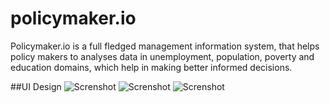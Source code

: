 # policymaker.io
Policymaker.io is a full fledged management information system, that helps policy makers to analyses data in unemployment, population, poverty and education domains, which help in making better informed decisions.

##UI Design
![Screnshot](https://github.com/devyash/policymaker.io/blob/master/UI%20-%20Design/dashboard.png)
![Screnshot](https://github.com/devyash/policymaker.io/blob/master/UI%20-%20Design/dashboard%202.png)
![Screnshot](https://github.com/devyash/policymaker.io/blob/master/UI%20-%20Design/maps.png)

